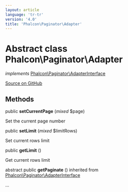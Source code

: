 ```yaml
---
layout: article
language: 'tr-tr'
version: '4.0'
title: 'Phalcon\Paginator\Adapter'
---
```


# Abstract class **Phalcon\Paginator\Adapter**

*implements* [Phalcon\Paginator\AdapterInterface](/4.0/en/api/Phalcon_Paginator_AdapterInterface)

<a href="https://github.com/phalcon/cphalcon/tree/v4.0.0/phalcon/paginator/adapter.zep" class="btn btn-default btn-sm">Source on GitHub</a>

## Methods

public **setCurrentPage** (*mixed* $page)

Set the current page number

public **setLimit** (*mixed* $limitRows)

Set current rows limit

public **getLimit** ()

Get current rows limit

abstract public **getPaginate** () inherited from [Phalcon\Paginator\AdapterInterface](/4.0/en/api/Phalcon_Paginator_AdapterInterface)

...